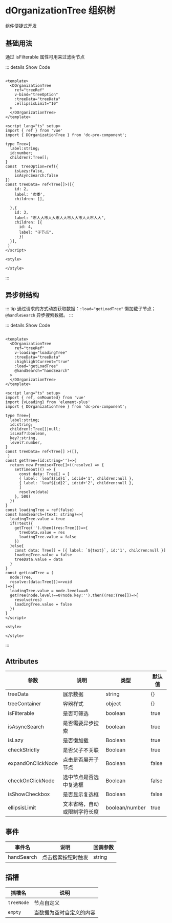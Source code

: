 <!--
 * @Date: 2023-11-10 09:26:45
 * @Auth: 873768511@qq.com
 * @LastEditors: 873768511@qq.com
 * @LastEditTime: 2023-11-14 10:21:10
 * @FilePath: \dc-component\docs\component\dOrganizationTree.md
-->

# dOrganizationTree 组织树

组件便捷式开发

## 基础用法

通过 isFilterable 属性可用来过滤树节点

  <dOrganizationTree></dOrganizationTree>


::: details Show Code

```vue

<template>
  <DOrganizationTree
    ref="treeRef"
    v-bind="treeOption"
    :treeData="treeData"
    :ellipsisLimit="10"
  >
  </DOrganizationTree>
</template>

<script lang="ts" setup>
import { ref } from 'vue'
import { DOrganizationTree } from 'dc-pro-component';

type Tree={
  label:string;
  id:number;
  children?:Tree[];
}
const  treeOption=ref({
    isLazy:false,
    isAsyncSearch:false
})
const treeData= ref<Tree[]>([{
    id: 2,
    label: '市委',
    children: [],

  },{
    id: 3,
    label: "市人大市人大市人大市人大市人大市人大",
    children: [{
      id: 4,
      label: "子节点",
      }]
  }],
 )
</script>

<style>

</style>
```

:::

## 异步树结构


::: tip
通过请求的方式动态获取数据：`:load="getLoadTree"` 懒加载子节点；`@handleSearch` 异步搜索数据。
:::



<dOrganizationTreeAsync/>

::: details Show Code

```vue

<template>
  <DOrganizationTree
    ref="treeRef"
    v-loading="loadingTree"
    :treeData="treeData"
    :highlightCurrent="true"
    :load="getLoadTree"
    @handSearch="handSearch"
  >
  </DOrganizationTree>
</template>

<script lang="ts" setup>
import { ref, onMounted} from 'vue'
import {vLoading} from 'element-plus'
import { DOrganizationTree } from 'dc-pro-component';

type Tree={
  label:string;
  id:string;
  children?:Tree[]|null;
  isLeaf?:boolean,
  key?:string,
  level?:number,
}
const treeData= ref<Tree[] >([],
 )
const getTree=(id:string='')=>{
  return new Promise<Tree[]>((resolve) => {
    setTimeout(() => {
      const data: Tree[] = [
      { label: `leaf${id}1`, id:id+'1', children:null },
      { label: `leaf${id}2`, id:id+'2', children:null },
      ]
      resolve(data)
    }, 500)
  })
}
const loadingTree = ref(false)
const handSearch=(text: string)=>{
  loadingTree.value = true
  if(!text){
    getTree('').then((res:Tree[])=>{
      treeData.value = res
      loadingTree.value = false
    })
  }else{
    const data: Tree[] = [{ label: `${text}`, id:'1', children:null }]
    loadingTree.value = false
    treeData.value = data
  }
}
const getLoadTree = (
  node:Tree,
  resolve:(data:Tree[])=>void
)=>{
  loadingTree.value = node.level===0
  getTree(node.level!==0?node.key:'').then((res:Tree[])=>{
    resolve(res)
    loadingTree.value = false
  })
}
</script>

<style>

</style>
```
:::
## Attributes

| 参数 | 说明 | 类型  | 默认值  |
| ---- | ---- | ------ | ------------------- |
| treeData | 展示数据 | string | {} |
| treeContainer | 容器样式 | object | {} |
| isFilterable | 是否可筛选 | boolean | true |
| isAsyncSearch | 是否需要异步搜索 | boolean | true |
| isLazy | 是否懒加载 | Boolean | true |
| checkStrictly | 是否父子不关联 | Boolean | true |
| expandOnClickNode | 点击是否展开子节点 | Boolean | false |
| checkOnClickNode | 选中节点是否选中复选框 | Boolean | false |
| isShowCheckbox | 是否显示复选框 | Boolean | false |
| ellipsisLimit | 文本省略，自动或限制字符长度 | boolean/number | true |

<!-- ## 方法

| 方法 | 描述 | 参数  | 
| ---- | ---- | ------ |  -->


## 事件

| 事件名 | 说明 | 回调参数  | 
| ---- | ---- | ------ | 
| handSearch | 点击搜索按钮时触发 | string | 

## 插槽

| 插槽名 | 说明 |
|--------|------|
| `treeNode` | 节点自定义 |
| `empty` | 当数据为空时自定义的内容 |

